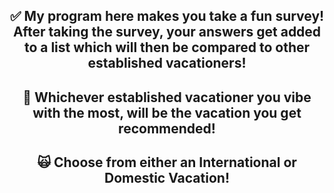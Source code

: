 <div align="center">
  
## ✅ My program here makes you take a fun survey! After taking the survey, your answers get added to a list which will then be compared to other established vacationers!  
## 🤠 Whichever established vacationer you vibe with the most, will be the vacation you get recommended!
## 🙀 Choose from either an International or Domestic Vacation!

  </div>
